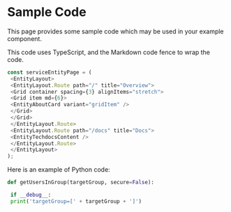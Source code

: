 # Sample Code

This page provides some sample code which may be used in your example component.

This code uses TypeScript, and the Markdown code fence to wrap the code.

```typescript
const serviceEntityPage = (
 <EntityLayout>
 <EntityLayout.Route path="/" title="Overview">
 <Grid container spacing={3} alignItems="stretch">
 <Grid item md={6}>
 <EntityAboutCard variant="gridItem" />
 </Grid>
 </Grid>
 </EntityLayout.Route>
 <EntityLayout.Route path="/docs" title="Docs">
 <EntityTechdocsContent />
 </EntityLayout.Route>
 </EntityLayout>
);
```

Here is an example of Python code:

```python
def getUsersInGroup(targetGroup, secure=False):

 if __debug__:
 print('targetGroup=[' + targetGroup + ']')
```
